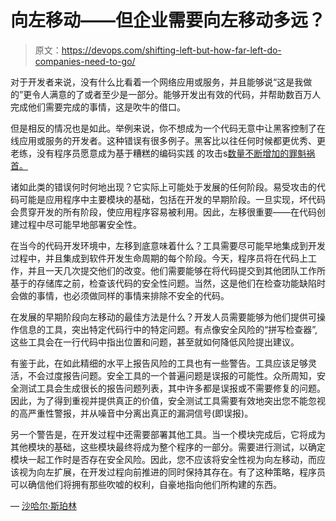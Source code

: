 # 向左移动——但企业需要向左移动多远？

> 原文：<https://devops.com/shifting-left-but-how-far-left-do-companies-need-to-go/>

对于开发者来说，没有什么比看着一个网络应用或服务，并且能够说“这是我做的”更令人满意的了或者至少是一部分。能够开发出有效的代码，并帮助数百万人完成他们需要完成的事情，这是吹牛的借口。

但是相反的情况也是如此。举例来说，你不想成为一个代码无意中让黑客控制了在线应用或服务的开发者。这种错误有很多例子。黑客比以往任何时候都更优秀、更老练，没有程序员愿意成为基于糟糕的编码实践 的攻击s[数量不断增加的罪魁祸首。](https://www.accellion.com/blog/developers-beware-poor-coding-practices-poor-mobile-app-security/)

诸如此类的错误何时何地出现？它实际上可能处于发展的任何阶段。易受攻击的代码可能是应用程序中主要模块的基础，包括在开发的早期阶段。一旦实现，坏代码会贯穿开发的所有阶段，使应用程序容易被利用。因此，左移很重要——在代码创建过程中尽可能早地部署安全性。

在当今的代码开发环境中，左移到底意味着什么？工具需要尽可能早地集成到开发过程中，并且集成到软件开发生命周期的每个阶段。今天，程序员将在代码上工作，并且一天几次提交他们的改变。他们需要能够在将代码提交到其他团队工作所基于的存储库之前，检查该代码的安全性问题。当然，这是他们在检查功能缺陷时会做的事情，也必须做同样的事情来排除不安全的代码。

在发展的早期阶段向左移动的最佳方法是什么？开发人员需要能够为他们提供可操作信息的工具，突出特定代码行中的特定问题。有点像安全风险的“拼写检查器”,这些工具会在一行代码中指出位置和问题，甚至就如何降低风险提出建议。

有鉴于此，在如此精细的水平上报告风险的工具也有一些警告。工具应该足够灵活，不会过度报告问题。安全工具的一个普遍问题是误报的可能性。众所周知，安全测试工具会生成很长的报告问题列表，其中许多都是误报或不需要修复的问题。因此，为了得到重视并提供真正的价值，安全测试工具需要有效地突出您不能忽视的高严重性警报，并从噪音中分离出真正的漏洞信号(即误报)。

另一个警告是，在开发过程中还需要部署其他工具。当一个模块完成后，它将成为其他模块的基础，这些模块最终将成为整个程序的一部分。需要进行测试，以确定模块一起工作时是否存在安全风险。因此，您不应该将安全性视为向左移动，而应该视为向左扩展，在开发过程向前推进的同时保持其存在。有了这种策略，程序员可以确信他们将拥有那些吹嘘的权利，自豪地指向他们所构建的东西。

— [沙哈尔·斯珀林](https://devops.com/author/shahar-sperling/)